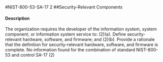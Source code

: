 #NIST-800-53-SA-17 2
##Security-Relevant Components
#### Description
The organization requires the developer of the information system, system component, or information system service to:
   (2)(a).  Define security-relevant hardware, software, and firmware; and
   (2)(b).  Provide a rationale that the definition for security-relevant hardware, software, and firmware is complete.
No information found for the combination of standard NIST-800-53 and control SA-17 (2)

